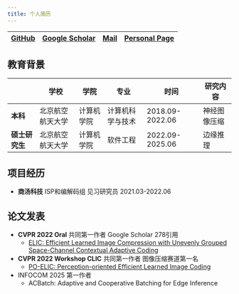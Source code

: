 ```yaml
---
title: 个人简历
---
```


| [GitHub](https://github.com/Na-moe/) | [Google Scholar](https://scholar.google.com/citations?user=IziPwhUAAAAJ) | [Mail](mailto:yangziming@buaa.edu.cn) | [Personal Page](https://na-moe.github.io/quartz/) |
| ------------------------------------ | ------------------------------------------------------------------------ | ------------------------------------- | ------------------------------------------------- |

## 教育背景

|           | 学校       | 学院    | 专业       | 时间              | 研究内容   |
| --------- | -------- | ----- | -------- | --------------- | ------ |
| **本科**    | 北京航空航天大学 | 计算机学院 | 计算机科学与技术 | 2018.09-2022.06 | 神经图像压缩 |
| **硕士研究生** | 北京航空航天大学 | 计算机学院 | 软件工程     | 2022.09-2025.06 | 边缘推理   |

## 项目经历

* **商汤科技**  ISP和编解码组 见习研究员  2021.03-2022.06

## 论文发表

* **CVPR 2022 Oral**  共同第一作者  Google Scholar 278引用
	* [ELIC: Efficient Learned Image Compression with Unevenly Grouped Space-Channel Contextual Adaptive Coding](https://openaccess.thecvf.com/content/CVPR2022/html/He_ELIC_Efficient_Learned_Image_Compression_With_Unevenly_Grouped_Space-Channel_Contextual_CVPR_2022_paper.html)
* **CVPR 2022 Workshop CLIC**  共同第一作者  图像压缩赛道第一名
	* [PO-ELIC: Perception-oriented Efficient Learned Image Coding](https://openaccess.thecvf.com/content/CVPR2022W/CLIC/html/He_PO-ELIC_Perception-Oriented_Efficient_Learned_Image_Coding_CVPRW_2022_paper.html)
* INFOCOM 2025  第一作者
	* ACBatch: Adaptive and Cooperative Batching for Edge Inference